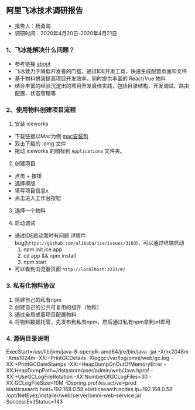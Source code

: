 ## 阿里飞冰技术调研报告
* 报告人：杨勇海
* 调研时间：2020年4月20日-2020年4月21日

### 1、飞冰能解决什么问题？
* 参考链接 [about](https://ice.work/docs/guide/about)
* 飞冰致力于降低开发者的门槛，通过IDE开发工具，快速生成配置页面和文件
* 基于物料拼装提高项目开发效率，同时提供丰富的 React/Vue 物料
* 结合丰富的经验沉淀出的项目开发最佳实践，包括目录结构、开发调试、路由配置、状态管理等

### 2、使用物料创建项目流程
1. 安装 iceworks 
  - 下载链接以Mac为例 [mac安装包](https://iceworks.oss-cn-hangzhou.aliyuncs.com/mac/iceworks-setup.dmg)
  - 双击下载的 .dmg 文件
  - 拖动 iceworks 的图标到 `Applications` 文件夹。
2. 创建项目
  - 点击 + 按钮
  - 选择模版
  - 填写项目信息x
  - 点击进入工作台按钮
3. 选择一个物料
  
4. 启动调试
  - 通过IDE启动暂时有问题 详情件bug(`https://github.com/alibaba/ice/issues/3103`)，可以通过终端启动 
    1. npm init ice app
    2. cd app && npm install 
    3. npm start
  - 可以看到浏览器页面 `http://localhost:3333/#/`

### 3. 私有化物料协议
1.	搭建自己的私有npm 
2.	创建自己的公共可复用的组件（物料）
3.	通过全局或着项目配置物料
4.  将物料数据托管，先发布到私有npm，然后通过私有npm拿到url即可

### 4. 源码目录说明



ExecStart=/usr/lib/jvm/java-8-openjdk-amd64/jre/bin/java -jar -Xmx2048m -Xms1024m -XX:+PrintGCDetails -Xloggc:/var/log/omni/web/gc.log -XX:+PrintGCDateStamps -XX:+HeapDumpOnOutOfMemoryError -XX:HeapDumpPath=/datastore/user/admin/web/Java.hprof -XX:+UseGCLogFileRotation -XX:NumberOfGCLogFiles=30 -XX:GCLogFileSize=10M -Dspring.profiles.active=prod elasticsearch.host=192.168.0.58 elasticsearch.nodes.ip=192.168.0.58  /opt/NetEyez/installer/web/server/omni-web-service.jar
SuccessExitStatus=143